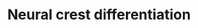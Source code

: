 ---
annotations:
- id: PW:0000004
  parent: regulatory pathway
  type: Pathway Ontology
  value: regulatory pathway
- id: CL:0000029
  parent: animal cell
  type: Cell Type Ontology
  value: neural crest derived neuron
- id: CL:0000008
  parent: native cell
  type: Cell Type Ontology
  value: migratory cranial neural crest cell
authors:
- Nsalomonis
- Khanspers
- MaintBot
- Zari
- Egonw
- Eweitz
citedin:
- link: PMC9222608
- link: PMC6117012
description: 'Gene regulatory network model of cranial neural crest cell (CNCC) development,
  adaped from PMID: 19575671. Most interactions in the model are proposed to regulate
  transcription of core factors involved involved in neural crest and downstream progenitor
  specification. Transcriptional regulation arrows are proposed to promote transcription,
  unless a graphical T-bar is present at the end of the arrow (commented to be inhibitors
  of transcriptional regulation). Additional gene information was obtained from http://www.ncbi.nlm.nih.gov/books/NBK53143  When
  citing this pathway, please reference the source publication (PMID: 19575671).  Proteins
  on this pathway have targeted assays available via the [https://assays.cancer.gov/available_assays?wp_id=WP2064
  CPTAC Assay Portal]'
last-edited: 2021-05-18
ndex: e2ffcc26-8b63-11eb-9e72-0ac135e8bacf
organisms:
- Homo sapiens
redirect_from:
- /index.php/Pathway:WP2064
- /instance/WP2064
- /instance/WP2064_rr117162
revision: r117162
schema-jsonld:
- '@context': https://schema.org/
  '@id': https://wikipathways.github.io/pathways/WP2064.html
  '@type': Dataset
  creator:
    '@type': Organization
    name: WikiPathways
  description: 'Gene regulatory network model of cranial neural crest cell (CNCC)
    development, adaped from PMID: 19575671. Most interactions in the model are proposed
    to regulate transcription of core factors involved involved in neural crest and
    downstream progenitor specification. Transcriptional regulation arrows are proposed
    to promote transcription, unless a graphical T-bar is present at the end of the
    arrow (commented to be inhibitors of transcriptional regulation). Additional gene
    information was obtained from http://www.ncbi.nlm.nih.gov/books/NBK53143  When
    citing this pathway, please reference the source publication (PMID: 19575671).  Proteins
    on this pathway have targeted assays available via the [https://assays.cancer.gov/available_assays?wp_id=WP2064
    CPTAC Assay Portal]'
  keywords:
  - ASCL1
  - AXIN1
  - AXIN2
  - BMP4
  - BMP7
  - CDH1
  - CDH2
  - CDH6
  - CDH7
  - COL11A2
  - COL2A1
  - CTBP2
  - CTNNB1
  - DCT
  - DLL1
  - DLL3
  - DLL4
  - DLX5
  - DMBX1
  - DVL1
  - DVL2
  - DVL3
  - ETS1
  - FGF19
  - FGF2
  - FGF8
  - FGFR1
  - FGFR2
  - FGFR3
  - FOXD3
  - FZD3
  - GBX2
  - GFAP
  - GJB1
  - GSK3B
  - HAND1
  - HDAC1
  - HDAC10
  - HDAC11
  - HDAC2
  - HDAC3
  - HDAC4
  - HDAC5
  - HDAC6
  - HDAC7
  - HDAC8
  - HDAC9
  - HES1
  - HES5
  - HEY2
  - HOXA1
  - HOXB1
  - ID1
  - ISL1
  - ITGB1
  - LHX1
  - LHX2
  - LHX5
  - MBP
  - MIA
  - MITF
  - MPZ
  - MSX1
  - MSX2
  - MYB
  - MYC
  - NEUROG1
  - NFKB1
  - NFKB2
  - NOTCH1
  - NOTCH2
  - NOTCH3
  - NOTCH4
  - OLIG1
  - OLIG2
  - OLIG3
  - PAX3
  - PAX7
  - PHOX2B
  - PMP22
  - PRTG
  - RBPJ
  - RHOB
  - SMAD1
  - SNAI1
  - SNAI2
  - SOX10
  - SOX5
  - SOX9
  - TBX6
  - TCF4
  - TCF7L1
  - TFAP2A
  - TFAP2B
  - TLX2
  - TWIST1
  - WNT1
  - WNT3A
  - WNT8A
  - ZIC1
  - ZIC5
  license: CC0
  name: Neural crest differentiation
seo: CreativeWork
title: Neural crest differentiation
wpid: WP2064
---